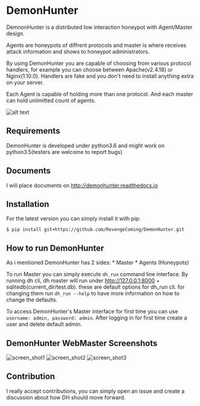# DemonHunter

DemnonHunter is a distributed low interaction honeypot with Agent/Master design.

Agents are honeypots of diffrent protocols and master is where receives attack information and shows to honeypot administrators.

By using DemonHunter you are capable of choosing from various protocol handlers, for example you can choose between Apache(v2.4.18) or Nginx(1.10.0). Handlers are fake and you don't need to install anything extra on your server.

Each Agent is capable of holding more than one protocol. And each master can hold unlimitted count of agents.

![alt text](https://cloud.githubusercontent.com/assets/23046907/26075182/9e23721c-39c9-11e7-87fd-53e9633a02d1.jpg)


## Requirements

DemonHunter is developed under python3.6 and might work on python3.5(testers are welcome to report bugs)

## Documents

I will place documents on http://demonhunter.readthedocs.io

## Installation

For the latest version you can simply install it with pip:
```
$ pip install git+https://github.com/RevengeComing/DemonHunter.git
```

## How to run DemonHunter

As i mentioned DemonHunter has 2 sides:
	* Master
	* Agents (Honeypots)

To run Master you can simply execute ```dh_run``` command line interface.
By running dh cli, dh master will run under http://127.0.0.1:8000 + sqlitedb(current_dir/test.db). these are default options for dh_run cli. for changing them run ```dh_run --help``` to have more information on how to change the defaults.

To access DemonHunter's Master interface for first time you can use ```username: admin, password: admin```. After logging in for first time create a user and delete default admin.

## DemonHunter WebMaster Screenshots

![screen_shot1](https://screenshots.firefox.com/fqOBng5cMQGuEoav/127.0.0.1)
![screen_shot2](https://screenshots.firefox.com/XTVmQn4s9Cg0A8ps/127.0.0.1)
![screen_shot3](https://screenshots.firefox.com/GKXzRsOCyLU3QPaA/127.0.0.1)

## Contribution

I really accept contributions, you can simply open an issue and create a discussion about how DH should move forward.